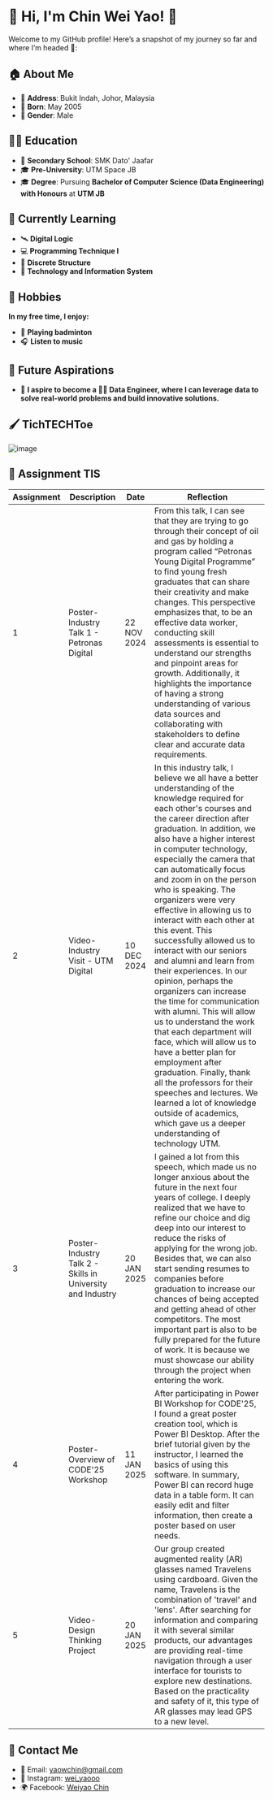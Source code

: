 # 🌟 Hi, I'm Chin Wei Yao! 👋  

Welcome to my GitHub profile! Here’s a snapshot of my journey so far and where I’m headed 🚀:  

## 🏠 **About Me**  
- 📍 **Address**: Bukit Indah, Johor, Malaysia  
- 🎂 **Born**: May 2005
- 👨 **Gender**: Male 

## 👨‍🎓 **Education**  
- 🏫 **Secondary School**: SMK Dato' Jaafar  
- 🎓 **Pre-University**: UTM Space JB  
- 🎓 **Degree**: Pursuing **Bachelor of Computer Science (Data Engineering) with Honours** at **UTM JB**  

## 🎯 **Currently Learning**  
- 🛰️ **Digital Logic**  
- 💻 **Programming Technique I**  
- 📝 **Discrete Structure**  
- 📖 **Technology and Information System**  

## 🎨 **Hobbies**  
**In my free time, I enjoy:** 
- 🏸 **Playing badminton**
- 🎧 **Listen to music**

## 🌟 **Future Aspirations**  
- 🚀 **I aspire to become a 🧑‍💻 **Data Engineer**, where I can leverage data to solve real-world problems and build innovative solutions.**
  

## 🖌️ **TichTECHToe**  

![image](https://github.com/user-attachments/assets/5240e500-04d5-4315-8525-141da4934ca6)


## 📌 **Assignment TIS** 

| Assignment   | Description                                              | Date         | Reflection                                                                                                                                                                                                                      |
|--------------|----------------------------------------------------------|--------------|----------------------------------------------------------------------------------------------------------------------------------------------------------|
| 1            | Poster-Industry Talk 1 - Petronas Digital               | 22 NOV 2024  | From this talk, I can see that they are trying to go through their concept of oil and gas by holding a program called “Petronas Young Digital Programme” to find young fresh graduates that can share their creativity and make changes. This perspective emphasizes that, to be an effective data worker, conducting skill assessments is essential to understand our strengths and pinpoint areas for growth. Additionally, it highlights the importance of having a strong understanding of various data sources and collaborating with stakeholders to define clear and accurate data requirements. |
| 2            | Video-Industry Visit - UTM Digital                      | 10 DEC 2024  | In this industry talk, I believe we all have a better understanding of the knowledge required for each other's courses and the career direction after graduation. In addition, we also have a higher interest in computer technology, especially the camera that can automatically focus and zoom in on the person who is speaking. The organizers were very effective in allowing us to interact with each other at this event. This successfully allowed us to interact with our seniors and alumni and learn from their experiences. In our opinion, perhaps the organizers can increase the time for communication with alumni. This will allow us to understand the work that each department will face, which will allow us to have a better plan for employment after graduation. Finally, thank all the professors for their speeches and lectures. We learned a lot of knowledge outside of academics, which gave us a deeper understanding of technology UTM. |
| 3            | Poster-Industry Talk 2 - Skills in University and Industry| 20 JAN 2025  | I gained a lot from this speech, which made us no longer anxious about the future in the next four years of college. I deeply realized that we have to refine our choice and dig deep into our interest to reduce the risks of applying for the wrong job. Besides that, we can also start sending resumes to companies before graduation to increase our chances of being accepted and getting ahead of other competitors. The most important part is also to be fully prepared for the future of work. It is because we must showcase our ability through the project when entering the work. |
| 4            | Poster-Overview of CODE'25 Workshop                     | 11 JAN 2025  | After participating in Power BI Workshop for CODE'25, I found a great poster creation tool, which is Power BI Desktop. After the brief tutorial given by the instructor, I learned the basics of using this software. In summary, Power BI can record huge data in a table form. It can easily edit and filter information, then create a poster based on user needs. |
| 5            | Video-Design Thinking Project                           | 20 JAN 2025  | Our group created augmented reality (AR) glasses named Travelens using cardboard. Given the name, Travelens is the combination of 'travel' and 'lens'. After searching for information and comparing it with several similar products, our advantages are providing real-time navigation through a user interface for tourists to explore new destinations. Based on the practicality and safety of it, this type of AR glasses may lead GPS to a new level. |



## 📱 **Contact Me**  
- 📨 Email: [yaowchin@gmail.com](mailto:yaowchin@gmail.com)  
- 📸 Instagram: [wei_yaooo](https://instagram.com/wei_yaooo)  
- 🌍 Facebook: [Weiyao Chin](https://facebook.com/WeiyaoChin)  
